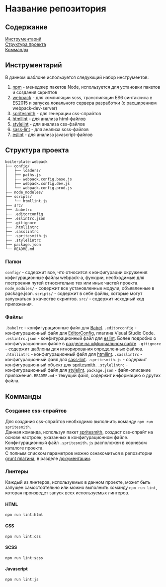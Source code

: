 # Название репозитория
## Содержание
[Инструментарий](#tooling)  
[Структура проекта](#structure)  
[Комманды](#commands)  

## [](#tooling)Инструментарий
В данном шаблоне используется следующий набор инструментов:
1. [npm](https://www.npmjs.com/) - менеджер пакетов Node, используется для установки пакетов и создания скриптов
2. [webpack](https://webpack.js.org/) - для компиляции scss, транспиляции ES6 синтаксиса в ES2015 и запуска локального сервера разработки (с расширением webpack-dev-server)
3. [spritesmith](https://github.com/Ensighten/spritesmith) - для генерации css-спрайтов
4. [htmllint](https://github.com/htmllint/htmllint) - для анализа html-файлов
5. [stylelint](https://stylelint.io/) - для анализа css-файлов
6. [sass-lint](https://www.npmjs.com/package/sass-lint) - для анализа scss-файлов
7. [eslint](https://eslint.org/) - для анализа javascript-файлов
## [](#structure)Структура проекта
```
boilerplate-webpack
├── config/
│   ├── loaders/
│   ├── paths.js
│   ├── webpack.config.base.js
│   ├── webpack.config.dev.js
│   └── webpack.config.prod.js
├── node_modules/
├── scripts/
│   └── htmllint.js
├── src/
├── .babelrc
├── .editorconfig
├── .eslintrc.json
├── .gitignore
├── .htmllintrc
├── .sasslintrc
├── .spritesmith.js
├── .stylelintrc
├── package.json
└── README.md
```
### Папки
```config/``` - содержит все, что относится к конфигурации окружения: кофигурационные файлы webpack-а, функции, необходимые для построения путей относительно тех или иных частей проекта.
```node_modules/``` - содержит все установленные модули, объявленные в package.json.
```scripts/``` - содержит в себе файлы, которые могут запускаться в качестве скриптов.
```src/``` - содержит исходный код приложения.
### Файлы
```.babelrc``` - конфигурационные файл для [Babel](https://babeljs.io/).
```.editorconfig``` - конфигурационный файл для [EditorConfig](http://editorconfig.org/), плагина Visual Studio Code.
```.eslintrc.json``` - конфигурационный файл для [еslint](https://eslint.org/). Более подробно о конфигурационном файле в [разделе на оффициальном сайте](https://eslint.org/docs/user-guide/configuring#using-configuration-files).
```.gitignore``` - содержит шаблоны для игнорирования определенных файлов.
```.htmllintrc``` - конфигурационный файл для [htmllint](https://github.com/htmllint/htmllint).
```.sasslintrc``` - конфигурационный файл для [sass-lint](https://www.npmjs.com/package/sass-lint).
```.spritesmith.js``` - содержит конфигурационный объект для [spritesmith](https://github.com/Ensighten/spritesmith).
```.stylelintrc``` - конфигурационный файл для [stylelint](https://stylelint.io/).
```package.json``` - файл-описание приложения.
```README.md``` - текущий файл, содержит информацию о других файла.
## [](#commands)Комманды
### Создание css-спрайтов
Для создания css-спрайтов необходимо выполнить команду ```npm run spritesmith```.  
Данная команда, используя пакет [spritesmith](https://github.com/Ensighten/spritesmith), создаст css-спрайт на основе настроек, указанных в конфигурационном файле.
Конфигурационный файл ```.spritesmith.js``` расположен в корневом каталоге проекта.  
С полным списком параметров можно ознакомиться в репозитории [grunt плагина](https://github.com/Ensighten/grunt-spritesmith), в разделе [документации](https://github.com/Ensighten/grunt-spritesmith#documentation).
### Линтеры
Каждый из линтеров, используемых в данном проекте, может быть запущен самостоятельно или можно выполнить команду ```npm run lint```, которая произведет запуск всех используемых линтеров.
#### HTML
```npm run lint:html```
#### CSS
```npm run lint:css```
#### SCSS
```npm run lint:scss```
#### Javascript
```npm run lint:js```

<!-- [1]: https://github.com/Ensighten/spritesmith  Spritesmith -->
<!-- [2]: https://github.com/Ensighten/grunt-spritesmith Grunt repository -->
<!-- [3]: https://github.com/Ensighten/grunt-spritesmith#documentation Description of the config parameters -->
<!-- [4]: https://webpack.js.org/ Webpack -->
<!-- [5]: https://www.npmjs.com/ npm -->
<!-- [6]: https://eslint.org/ eslint -->
<!-- [7]: https://stylelint.io/ stylelint -->
<!-- [8]: https://www.npmjs.com/package/sass-lint sass-lint -->
<!-- [9]: https://github.com/htmllint/htmllint htmllint -->
<!-- [10]: https://babeljs.io/ Babel -->
<!-- [11]: http://editorconfig.org/ editorconfig -->
<!-- [12]: https://eslint.org/docs/user-guide/configuring#using-configuration-files eslint configuration file -->

